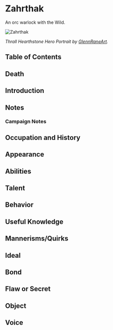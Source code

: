 # Zahrthak <!-- omit in toc -->

An orc warlock with the Wild.

![Zahrthak](https://images-wixmp-ed30a86b8c4ca887773594c2.wixmp.com/f/37fcc6d4-4b21-4ffd-afc0-b3a3a425e043/d86g4f2-1e3f59ca-5424-4588-ae0d-0cc886aa0601.jpg?token=eyJ0eXAiOiJKV1QiLCJhbGciOiJIUzI1NiJ9.eyJzdWIiOiJ1cm46YXBwOjdlMGQxODg5ODIyNjQzNzNhNWYwZDQxNWVhMGQyNmUwIiwiaXNzIjoidXJuOmFwcDo3ZTBkMTg4OTgyMjY0MzczYTVmMGQ0MTVlYTBkMjZlMCIsIm9iaiI6W1t7InBhdGgiOiJcL2ZcLzM3ZmNjNmQ0LTRiMjEtNGZmZC1hZmMwLWIzYTNhNDI1ZTA0M1wvZDg2ZzRmMi0xZTNmNTljYS01NDI0LTQ1ODgtYWUwZC0wY2M4ODZhYTA2MDEuanBnIn1dXSwiYXVkIjpbInVybjpzZXJ2aWNlOmZpbGUuZG93bmxvYWQiXX0.R87TNRfLk766AunzDXdg7CTFAG8AmW7rkwSq7ARUJ-M)

*Thrall Hearthstone Hero Portrait by [GlennRaneArt](https://www.deviantart.com/glennraneart).*

## Table of Contents <!-- omit in toc -->

## Death

## Introduction

## Notes

### Campaign Notes

## Occupation and History

## Appearance

## Abilities

## Talent

## Behavior

## Useful Knowledge

## Mannerisms/Quirks

## Ideal

## Bond

## Flaw or Secret

## Object

## Voice
